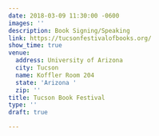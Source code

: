```yaml
---
date: 2018-03-09 11:30:00 -0600
images: ''
description: Book Signing/Speaking
link: https://tucsonfestivalofbooks.org/
show_time: true
venue:
  address: University of Arizona
  city: Tucson
  name: Koffler Room 204
  state: 'Arizona '
  zip: ''
title: Tucson Book Festival
type: ''
draft: true

---
```

